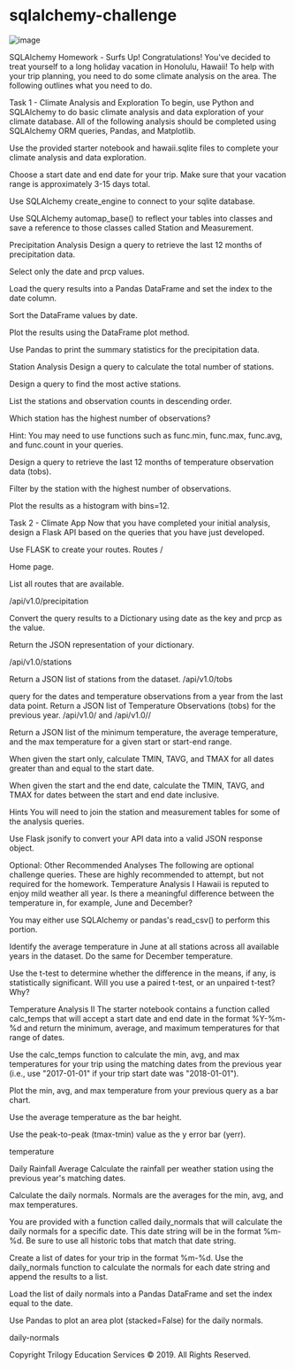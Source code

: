 # sqlalchemy-challenge

![image](https://user-images.githubusercontent.com/118692087/223911453-2b72e385-cca2-4ba5-80b9-d76cd71bee54.png)

SQLAlchemy Homework - Surfs Up!
Congratulations! You've decided to treat yourself to a long holiday vacation in Honolulu, Hawaii! To help with your trip planning, you need to do some climate analysis on the area. The following outlines what you need to do.

Task 1 - Climate Analysis and Exploration
To begin, use Python and SQLAlchemy to do basic climate analysis and data exploration of your climate database. All of the following analysis should be completed using SQLAlchemy ORM queries, Pandas, and Matplotlib.

Use the provided starter notebook and hawaii.sqlite files to complete your climate analysis and data exploration.

Choose a start date and end date for your trip. Make sure that your vacation range is approximately 3-15 days total.

Use SQLAlchemy create_engine to connect to your sqlite database.

Use SQLAlchemy automap_base() to reflect your tables into classes and save a reference to those classes called Station and Measurement.

Precipitation Analysis
Design a query to retrieve the last 12 months of precipitation data.

Select only the date and prcp values.

Load the query results into a Pandas DataFrame and set the index to the date column.

Sort the DataFrame values by date.

Plot the results using the DataFrame plot method.

Use Pandas to print the summary statistics for the precipitation data.

Station Analysis
Design a query to calculate the total number of stations.

Design a query to find the most active stations.

List the stations and observation counts in descending order.

Which station has the highest number of observations?

Hint: You may need to use functions such as func.min, func.max, func.avg, and func.count in your queries.

Design a query to retrieve the last 12 months of temperature observation data (tobs).

Filter by the station with the highest number of observations.

Plot the results as a histogram with bins=12.

Task 2 - Climate App
Now that you have completed your initial analysis, design a Flask API based on the queries that you have just developed.

Use FLASK to create your routes.
Routes
/

Home page.

List all routes that are available.

/api/v1.0/precipitation

Convert the query results to a Dictionary using date as the key and prcp as the value.

Return the JSON representation of your dictionary.

/api/v1.0/stations

Return a JSON list of stations from the dataset.
/api/v1.0/tobs

query for the dates and temperature observations from a year from the last data point.
Return a JSON list of Temperature Observations (tobs) for the previous year.
/api/v1.0/<start> and /api/v1.0/<start>/<end>

Return a JSON list of the minimum temperature, the average temperature, and the max temperature for a given start or start-end range.

When given the start only, calculate TMIN, TAVG, and TMAX for all dates greater than and equal to the start date.

When given the start and the end date, calculate the TMIN, TAVG, and TMAX for dates between the start and end date inclusive.

Hints
You will need to join the station and measurement tables for some of the analysis queries.

Use Flask jsonify to convert your API data into a valid JSON response object.

Optional: Other Recommended Analyses
The following are optional challenge queries. These are highly recommended to attempt, but not required for the homework.
Temperature Analysis I
Hawaii is reputed to enjoy mild weather all year. Is there a meaningful difference between the temperature in, for example, June and December?

You may either use SQLAlchemy or pandas's read_csv() to perform this portion.

Identify the average temperature in June at all stations across all available years in the dataset. Do the same for December temperature.

Use the t-test to determine whether the difference in the means, if any, is statistically significant. Will you use a paired t-test, or an unpaired t-test? Why?

Temperature Analysis II
The starter notebook contains a function called calc_temps that will accept a start date and end date in the format %Y-%m-%d and return the minimum, average, and maximum temperatures for that range of dates.

Use the calc_temps function to calculate the min, avg, and max temperatures for your trip using the matching dates from the previous year (i.e., use "2017-01-01" if your trip start date was "2018-01-01").

Plot the min, avg, and max temperature from your previous query as a bar chart.

Use the average temperature as the bar height.

Use the peak-to-peak (tmax-tmin) value as the y error bar (yerr).

temperature

Daily Rainfall Average
Calculate the rainfall per weather station using the previous year's matching dates.

Calculate the daily normals. Normals are the averages for the min, avg, and max temperatures.

You are provided with a function called daily_normals that will calculate the daily normals for a specific date. This date string will be in the format %m-%d. Be sure to use all historic tobs that match that date string.

Create a list of dates for your trip in the format %m-%d. Use the daily_normals function to calculate the normals for each date string and append the results to a list.

Load the list of daily normals into a Pandas DataFrame and set the index equal to the date.

Use Pandas to plot an area plot (stacked=False) for the daily normals.

daily-normals

Copyright
Trilogy Education Services © 2019. All Rights Reserved.
